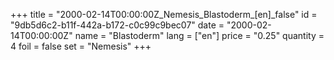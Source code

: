 +++
title = "2000-02-14T00:00:00Z_Nemesis_Blastoderm_[en]_false"
id = "9db5d6c2-b11f-442a-b172-c0c99c9bec07"
date = "2000-02-14T00:00:00Z"
name = "Blastoderm"
lang = ["en"]
price = "0.25"
quantity = 4
foil = false
set = "Nemesis"
+++

